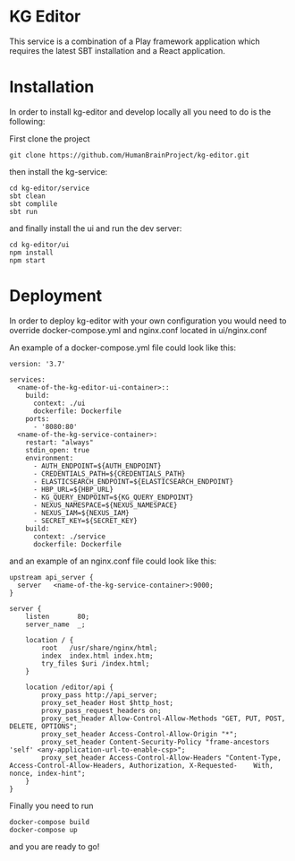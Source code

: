 # KG Editor

This service is a combination of a Play framework application which requires the latest SBT installation and a React application.

# Installation

In order to install kg-editor and develop locally all you need to do is the following:

First clone the project

```
git clone https://github.com/HumanBrainProject/kg-editor.git
```

then install the kg-service:
```
cd kg-editor/service
sbt clean
sbt complile 
sbt run
```

and finally install the ui and run the dev server:
```
cd kg-editor/ui
npm install
npm start
```

# Deployment

In order to deploy kg-editor with your own configuration you would need to override docker-compose.yml and nginx.conf
located in ui/nginx.conf

An example of a docker-compose.yml file could look like this:

```
version: '3.7'

services:
  <name-of-the-kg-editor-ui-container>::
    build:
      context: ./ui
      dockerfile: Dockerfile
    ports:
      - '8080:80'
  <name-of-the-kg-service-container>:
    restart: "always"
    stdin_open: true
    environment:
      - AUTH_ENDPOINT=${AUTH_ENDPOINT}
      - CREDENTIALS_PATH=${CREDENTIALS_PATH}
      - ELASTICSEARCH_ENDPOINT=${ELASTICSEARCH_ENDPOINT}
      - HBP_URL=${HBP_URL}
      - KG_QUERY_ENDPOINT=${KG_QUERY_ENDPOINT}
      - NEXUS_NAMESPACE=${NEXUS_NAMESPACE}
      - NEXUS_IAM=${NEXUS_IAM}
      - SECRET_KEY=${SECRET_KEY}
    build:
      context: ./service
      dockerfile: Dockerfile
```

and an example of an nginx.conf file could look like this:

```
upstream api_server {
  server   <name-of-the-kg-service-container>:9000;
}

server {
    listen       80;
    server_name  _;

    location / {
        root   /usr/share/nginx/html;
        index  index.html index.htm;
        try_files $uri /index.html;                 
    }

    location /editor/api {
        proxy_pass http://api_server;
        proxy_set_header Host $http_host;
        proxy_pass_request_headers on;
        proxy_set_header Allow-Control-Allow-Methods "GET, PUT, POST, DELETE, OPTIONS";
        proxy_set_header Access-Control-Allow-Origin "*";
        proxy_set_header Content-Security-Policy "frame-ancestors 'self' <any-application-url-to-enable-csp>";
        proxy_set_header Access-Control-Allow-Headers "Content-Type, Access-Control-Allow-Headers, Authorization, X-Requested-    With, nonce, index-hint";
    }
}

```
Finally you need to run
```
docker-compose build
docker-compose up
```
and you are ready to go!
